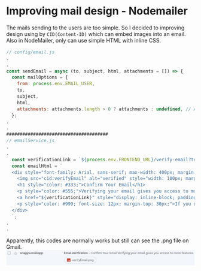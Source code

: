 # Improving mail design - Nodemailer

The mails sending to the users are too simple. So I decided to improving design using by `CID(Content-ID)` which can embed images into an email. Also in NodeMailer, only can use simple HTML with inline CSS.  

```js
// config/email.js
.
.
const sendEmail = async (to, subject, html, attachments = []) => {
  const mailOptions = {
    from: process.env.EMAIL_USER,
    to,
    subject,
    html,
    attachments: attachments.length > 0 ? attachments : undefined, // Attachments are optional.
  };
.
.
######################################
// emailService.js
.
.
  const verificationLink = `${process.env.FRONTEND_URL}/verify-email?token={token}`;
  const emailHtml = `
  <div style="font-family: Arial, sans-serif; max-width: 400px; margin: auto; padding: 20px; text-align: center; border: 1px solid #ddd; border-radius: 10px;">
    <img src="cid:verifyEmail" alt="verified" style="width: 100px; margin-top: 20px;" />
    <h1 style="color: #333;">Confirm Your Email</h1>
    <p style="color: #555;">Verifying your email gives you access to more features. <br /> Click the button below to confirm your email address.</p>
    <a href="${verificationLink}" style="display: inline-block; padding: 15px 25px; color: #fff; background-color: #3498db; border-radius: 5px; text-decoration: none;">Confirm Email</a>
    <p style="color: #999; font-size: 12px; margin-top: 30px;">If you did not request this email, you can safely ignore it.</p>
  </div>
  `;
.
.
```
Apparently, this codes are normally works but still can see the .png file on Gmail.  
![verify](img/email-verify.png)